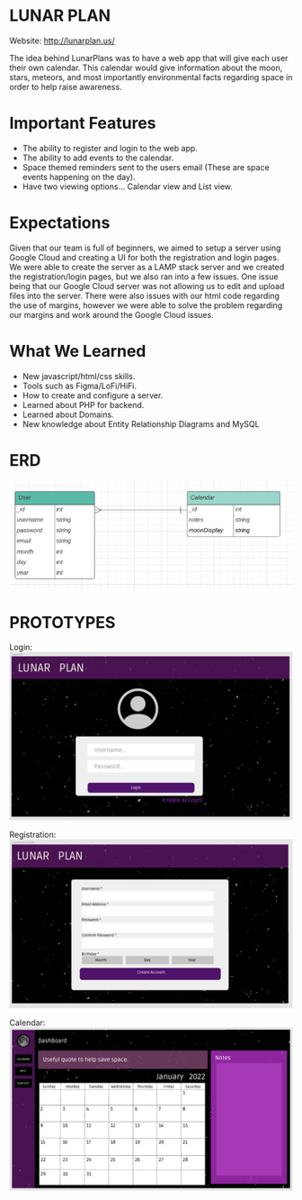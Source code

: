 # LUNAR PLAN

Website: http://lunarplan.us/

The idea behind LunarPlans was to have a web app that will give each user their own calendar. This calendar would give information about the moon, stars, meteors, and most importantly environmental facts regarding space in order to help raise awareness. 

# Important Features

  - The ability to register and login to the web app.
  - The ability to add events to the calendar.
  - Space themed reminders sent to the users email (These are space events happening on the day).
  - Have two viewing options... Calendar view and List view.

# Expectations

Given that our team is full of beginners, we aimed to setup a server using Google Cloud and creating a UI for both the registration and login pages. We were able to create the server as a LAMP stack server and we created the registration/login pages, but we also ran into a few issues. One issue being that our Google Cloud server was not allowing us to edit and upload files into the server. There were also issues with our html code regarding the use of margins, however we were able to solve the problem regarding our margins and work around the Google Cloud issues.

# What We Learned

  - New javascript/html/css skills.
  - Tools such as Figma/LoFi/HiFi.
  - How to create and configure a server.
  - Learned about PHP for backend.
  - Learned about Domains.
  - New knowledge about Entity Relationship Diagrams and MySQL

# ERD

![alt text](https://github.com/RuthShryock/Hackathon2021/blob/main/ERD.png)

# PROTOTYPES

Login:
![alt text](https://github.com/RuthShryock/Hackathon2021/blob/main/LOGIN.png)

Registration:
![alt text](https://github.com/RuthShryock/Hackathon2021/blob/main/REGISTRATION.png)

Calendar:
![alt text](https://github.com/RuthShryock/Hackathon2021/blob/main/CALENDAR.png)
